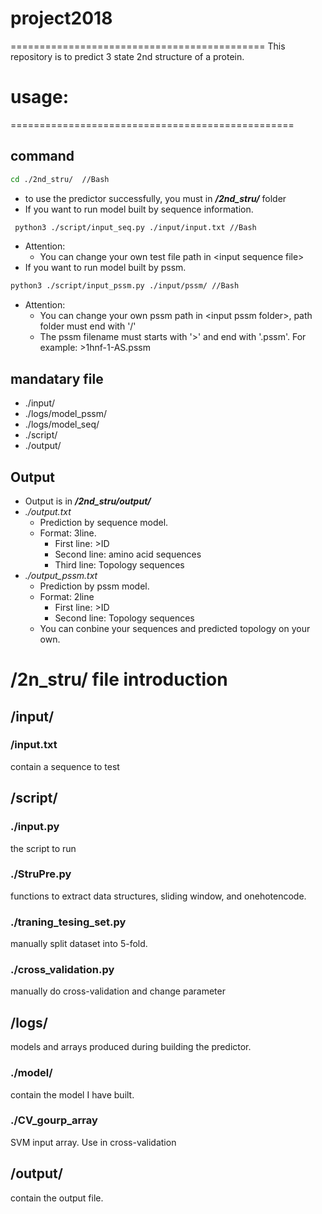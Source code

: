 # project2018
============================================
 This repository is to predict 3 state 2nd structure of a protein.
# usage:
=================================================
## command
```Bash
cd ./2nd_stru/	//Bash
```
* to use the predictor successfully, you must in ***/2nd_stru/*** folder
* If you want to run model built by sequence information.
```Bash
 python3 ./script/input_seq.py ./input/input.txt //Bash
```
* Attention:
	* You can change your own test file path in \<input sequence file>
* If you want to run model built by pssm.
```Bash
python3 ./script/input_pssm.py ./input/pssm/ //Bash
```
* Attention:
	* You can change your own pssm path in \<input pssm folder>, path folder must end with '/'
	* The pssm filename must starts with '>' and end with '.pssm'. For example: \>1hnf-1-AS.pssm

## mandatary file
* ./input/
* ./logs/model_pssm/<br>
* ./logs/model_seq/<br>
* ./script/<br>
* ./output/

## Output
* Output is in ***/2nd_stru/output/***
* *./output.txt*
	* Prediction by sequence model.
	* Format: 3line.
		* First line: >ID
		* Second line: amino acid sequences
		* Third line: Topology sequences
* *./output_pssm.txt*
	* Prediction by pssm model.
	* Format: 2line
		* First line: >ID
		* Second line: Topology sequences
	* You can conbine your sequences and predicted topology on your own.


# /2n_stru/ file introduction
## /input/ 
###  /input.txt
 contain a sequence to test<br>
## /script/
### ./input.py  
 the script to run<br>
### ./StruPre.py 
 functions to extract data structures, sliding window, and onehotencode.<br>
### ./traning_tesing_set.py
 manually split dataset into 5-fold.<br>
### ./cross_validation.py
 manually do cross-validation and change parameter <br>
## /logs/
 models and arrays produced during building the predictor.
### ./model/  
 contain the model I have built.<br>
### ./CV_gourp_array
 SVM input array. Use in cross-validation
## /output/
 contain the output file.

